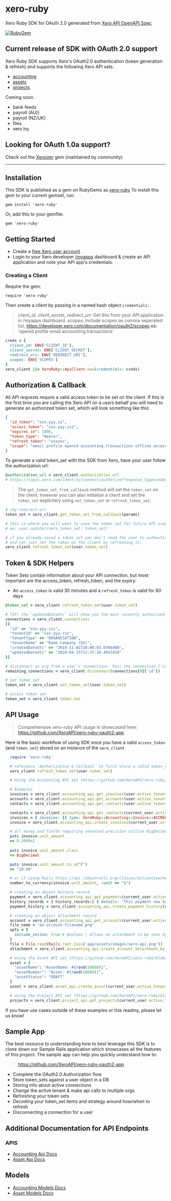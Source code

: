 # xero-ruby
Xero Ruby SDK for OAuth 2.0 generated from [Xero API OpenAPI Spec](https://github.com/XeroAPI/Xero-OpenAPI)

[![RubyGem](https://img.shields.io/badge/xero--ruby%20gem-v0.2.4-brightgreen)](https://rubygems.org/gems/xero-ruby)

## Current release of SDK with OAuth 2.0 support
Xero Ruby SDK supports Xero's OAuth2.0 authentication (token generation & refresh) and supports the following Xero API sets.
* [accounting](https://developer.xero.com/documentation/api/api-overview)
* [assets](https://developer.xero.com/documentation/assets-api/overview)
* [projects](https://developer.xero.com/documentation/projects/overview-projects)

Coming soon
* bank feeds
* payroll (AU))
* payroll (NZ/UK)
* files
* xero hq

## Looking for OAuth 1.0a support?
Check out the [Xeroizer](https://github.com/waynerobinson/xeroizer) gem (maintained by community)

---
## Installation
This SDK is published as a gem on RubyGems as [xero-ruby](https://rubygems.org/gems/xero-ruby) To install this gem to your current gemset, run:

```
gem install 'xero-ruby'
```
Or, add this to your gemfile:
```
gem 'xero-ruby'
```

## Getting Started
* Create a [free Xero user account](https://www.xero.com/us/signup/api/)
* Login to your Xero developer [/myapps](https://developer.xero.com/myapps) dashboard & create an API application and note your API app's credentials.

### Creating a Client
Require the gem:
```
require 'xero-ruby'
```
Then create a client by passing in a named hash object `credentials:`.

> *client_id*, *client_secret*, *redirect_uri*: Get this from your API application in /myapps dashboard.
  *scopes*: Include scopes as comma seperated list, https://developer.xero.com/documentation/oauth2/scopes
  **ex:** 'openid profile email accounting.transactions'

```ruby
creds = {
  client_id: ENV['CLIENT_ID'],
  client_secret: ENV['CLIENT_SECRET'],
  redirect_uri: ENV['REDIRECT_URI'],
  scopes: ENV['SCOPES']
}
xero_client ||= XeroRuby::ApiClient.new(credentials: creds)
```

## Authorization & Callback
All API requests require a valid access token to be set on the client. If this is the first time you are calling the Xero API on a users behalf you will need to generate an authorized token set, which will look something like this:
```json
{
  "id_token": "xxx.yyy.zz",
  "access_token": "xxx.yyy.zzz",
  "expires_in": 1800,
  "token_type": "Bearer",
  "refresh_token": "xxxxxx",
  "scope": "email profile openid accounting.transactions offline_access"
}
```

To generate a valid token_set with this SDK from Xero, have your user follow the authorization url:
```ruby
@authorization_url = xero_client.authorization_url
# https://login.xero.com/identity/connect/authorize?response_type=code&client_id=<xxx>&redirect_uri=<redirect_uri>&scope=<scopes>
```

> The `get_token_set_from_callback` method will set the `token_set` on the client, however you can also initialize a client and set the `token_set` explicitely using `set_token_set` or `refresh_token_set`.

```ruby
# /my-redirect-uri
token_set = xero_client.get_token_set_from_callback(params)

# this is where you will want to save the token set for future API usage..
# ex: user.update!(xero_token_set: token_set)

# if you already saved a token_set you don't need the user to authenticate via UI
# and can just set the token on the client by refreshing it.
xero_client.refresh_token_set(user.token_set)
```

## Token & SDK Helpers

Token Sets contain information about your API connection, but most important are the access_token, refresh_token, and the expiry:
* An `access_token` is valid 30 minutes and a `refresh_token` is valid for 60 days

```ruby
@token_set = xero_client.refresh_token_set(user.token_set)

# TIP: the `updatedDateUtc` will show you the most recently authorized Tenant (AKA Organisation)
connections = xero_client.connections
[{
  "id" => "xxx-yyy-zzz",
  "tenantId" => "xxx-yyy-zzz",
  "tenantType" => "ORGANISATION",
  "tenantName" => "Demo Company (US)",
  "createdDateUtc" => "2019-11-01T20:08:03.0766400",
  "updatedDateUtc" => "2020-04-15T22:37:10.4943410"
}]

# disconnect an org from a user's connections. Pass the connection ['id'] not ['tenantId'].
remaining_connections = xero_client.disconnect(connections[0]['id'])

# set token_set
token_set = xero_client.set_token_set(user.token_set)

# access token_set
token_set = xero_client.token_set
```

## API Usage
>  Comprehensive xero-ruby API usage is showcased here: https://github.com/XeroAPI/xero-ruby-oauth2-app

Here is the basic workflow of using SDK once you have a valid `access_token` (and `token_set`) stored on an instance of the `xero_client`

```ruby
  require 'xero-ruby'

  # reference `Authorization & Callback` to first store a valid token_set on the `xero_client`
  xero_client.refresh_token_set(user.token_set)

  # Using the Accounting API set (https://github.com/XeroAPI/xero-ruby/blob/master/accounting/lib/xero-ruby/api/accounting_api.rb)

  # Examples
  invoices = xero_client.accounting_api.get_invoices(user.active_tenant_id).invoices
  accounts = xero_client.accounting_api.get_accounts(user.active_tenant_id).accounts
  contacts = xero_client.accounting_api.get_contacts(user.active_tenant_id).contacts

  contacts = xero_client.accounting_api.get_contacts(current_user.active_tenant_id).contacts
  invoices = { invoices: [{ type: XeroRuby::Accounting::Invoice::ACCREC, contact: { contact_id: contacts[0].contact_id }, line_items: [{ description: "Acme Tires", quantity: BigDecimal("2.0"), unit_amount: BigDecimal("20.99"), account_code: "600", tax_type: XeroRuby::Accounting::TaxType::NONE }], date: "2019-03-11", due_date: "2018-12-10", reference: "Website Design", status: XeroRuby::Accounting::Invoice::DRAFT }]}
  invoice = xero_client.accounting_api.create_invoices(current_user.active_tenant_id, invoices).invoices.first

  # all money and fields requiring advanced precision utilize BigDecimal
  puts invoice.unit_amount
  => 0.2099e2
  
  puts invoice.unit_amount.class 
  => BigDecimal

  puts invoice.unit_amount.to_s("F")
  => "20.99"

  # or if using Rails https://api.rubyonrails.org/classes/ActionView/Helpers/NumberHelper.html#method-i-number_to_currency
  number_to_currency(invoice.unit_amount, :unit => "$")

  # creating an object History record
  payment = xero_client.accounting_api.get_payments(current_user.active_tenant_id).payments.first
  history_records = { history_records:[ { details: "This payment now has some History #{rand(10000)}" } ]}
  payment_history = xero_client.accounting_api.create_payment_history(user.active_tenant_id, payment.payment_id, history_records)

  # creating an object Attachment record
  account = xero_client.accounting_api.get_accounts(current_user.active_tenant_id).accounts.first
  file_name = "an-account-filename.png"
  opts = {
    include_online: true # Boolean | Allows an attachment to be seen by the end customer within their online invoice
  }
  file = File.read(Rails.root.join('app/assets/images/xero-api.png'))
  attachment = xero_client.accounting_api.create_account_attachment_by_file_name(current_user.active_tenant_id, @account.account_id, file_name, file, opts)

  # Using the Asset API set (https://github.com/XeroAPI/xero-ruby/blob/master/accounting/lib/xero-ruby/api/asset_api.rb)
  asset = {
    "assetName": "AssetName: #{rand(10000)}",
    "assetNumber": "Asset: #{rand(10000)}",
    "assetStatus": "DRAFT"
  }
  asset = xero_client.asset_api.create_asset(current_user.active_tenant_id, asset)

  # Using the Project API set (https://github.com/XeroAPI/xero-ruby/blob/master/docs/projects/ProjectApi.md)
  projects = xero_client.project_api.get_projects(current_user.active_tenant_id).items
```

If you have use cases outside of these examples or this readmy, please let us know!

## Sample App
The best resource to understanding how to best leverage this SDK is to clone down our Sample Rails application which showcases all the features of this project. The sample app can help you quickly understand how to:
> https://github.com/XeroAPI/xero-ruby-oauth2-app

* Complete the OAuth2.0 Authorization flow
* Store token_sets against a user object in a DB
* Storing info about active connections
* Change the active tenant & make api calls to multiple orgs
* Refreshing your token sets
* Decoding your token_set items and strategy around how/when to refresh
* Disconnecting a connection for a user

## Additional Documentation for API Endpoints

### APIS
* [Accounting Api Docs](/docs/accounting/AccountingApi.md)
* [Asset Api Docs](/docs/assets/AssetApi.md)

## Models
* [Accounting Models Docs](/docs/accounting/)
* [Asset Models Docs](/docs/assets/)
